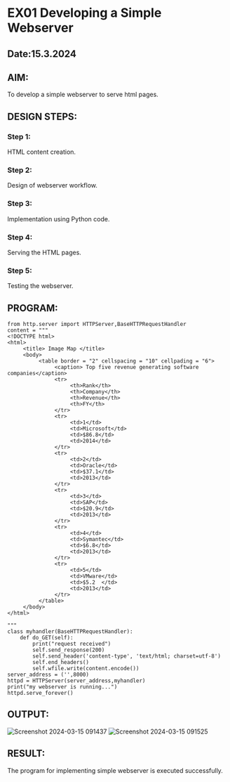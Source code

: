 # EX01 Developing a Simple Webserver
## Date:15.3.2024

## AIM:
To develop a simple webserver to serve html pages.

## DESIGN STEPS:
### Step 1: 
HTML content creation.

### Step 2:
Design of webserver workflow.

### Step 3:
Implementation using Python code.

### Step 4:
Serving the HTML pages.

### Step 5:
Testing the webserver.

## PROGRAM:

```
from http.server import HTTPServer,BaseHTTPRequestHandler
content = """
<!DOCTYPE html>
<html>
     <title> Image Map </title>
     <body>
          <table border = "2" cellspacing = "10" cellpading = "6">
               <caption> Top five revenue generating software companies</caption>
               <tr>
                    <th>Rank</th>
                    <th>Company</th>
                    <th>Revenue</th>
                    <th>FY</th>
               </tr>
               <tr>
                    <td>1</td>
                    <td>Microsoft</td>
                    <td>$86.8</td>
                    <td>2014</td>
               </tr>
               <tr>
                    <td>2</td>
                    <td>Oracle</td>
                    <td>$37.1</td>
                    <td>2013</td>
               </tr>
               <tr>
                    <td>3</td>
                    <td>SAP</td>
                    <td>$20.9</td>
                    <td>2013</td>
               </tr>
               <tr>
                    <td>4</td>
                    <td>Symantec</td>
                    <td>$6.8</td>
                    <td>2013</td>
               </tr>
               <tr>
                    <td>5</td>
                    <td>VMware</td>
                    <td>$5.2  </td>
                    <td>2013</td>
               </tr> 
          </table>
     </body>
</html>

"""
class myhandler(BaseHTTPRequestHandler):
    def do_GET(self):
        print("request received")
        self.send_response(200)
        self.send_header('content-type', 'text/html; charset=utf-8')
        self.end_headers()
        self.wfile.write(content.encode())
server_address = ('',8000)
httpd = HTTPServer(server_address,myhandler)
print("my webserver is running...")
httpd.serve_forever()
```
## OUTPUT:
![Screenshot 2024-03-15 091437](https://github.com/Hariniii21/simplewebserver/assets/147140423/e9b9027c-5bd2-465b-b3a5-ec274f38530c)
![Screenshot 2024-03-15 091525](https://github.com/Hariniii21/simplewebserver/assets/147140423/d11407b9-6036-45b0-8173-8dbf9c912bfa)


## RESULT:
The program for implementing simple webserver is executed successfully.
